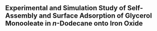 ## Experimental and Simulation Study of Self-Assembly and Surface Adsorption of Glycerol Monooleate in *n*-Dodecane onto Iron Oxide
